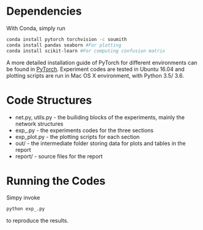 # Dependencies
With Conda, simply run

```sh
conda install pytorch torchvision -c soumith
conda install pandas seaborn #For plotting
conda install scikit-learn #For computing confusion matrix
```

A more detailed installation guide of PyTorch for different environments can be found in [PyTorch]. Experiment codes are tested in Ubuntu 16.04 and plotting scripts are run in Mac OS X environment, with Python 3.5/ 3.6.

# Code Structures
 - net.py, utils.py - the builiding blocks of the experiments, mainly the network structures
 - exp_.py - the experiments codes for the three sections
 - exp_plot.py - the plotting scripts for each section
 - out/ - the intermediate folder storing data for plots and tables in the report
 - report/ - source files for the report


# Running the Codes
Simpy invoke
```sh
python exp_.py
```
to reproduce the results.

   [PyTorch]: <http://pytorch.org/>
